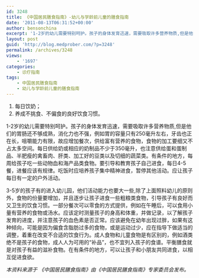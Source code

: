 ```yaml
---
id: 3248
title: 《中国居民膳食指南》-幼儿与学龄前儿童的膳食指南
date: '2011-08-13T06:31:52+00:00'
author: bensonchina
excerpt: '1-2岁的幼儿需要特别呵护。孩子的身体发育迅速，需要吸取许多营养物质,但是他们的胃肠还不够成熟，消化力也不强，例如胃的容量只有250毫升左右，牙齿也正在长，咀嚼能力有限，故应增加餐次，供给富有营养的食物，食物的加工要细又不占太多空间。'
layout: post
guid: 'http://blog.medprober.com/?p=3248'
permalink: /archives/3248
views:
    - '1697'
categories:
    - 诊疗指南
tags:
    - 中国居民膳食指南
    - 幼儿与学龄前儿童的膳食指南
---
```


1. 每日饮奶；
2. 养成不挑食、不偏食的良好饮食习惯。

1-2岁的幼儿需要特别呵护。孩子的身体发育迅速，需要吸取许多营养物质,但是他们的胃肠还不够成熟，消化力也不强，例如胃的容量只有250毫升左右，牙齿也正在长，咀嚼能力有限，故应增加餐次，供给富有营养的食物，食物的加工要细又不占太多空间。每日供给奶或相应的奶制品不少于350毫升，也注意供给蛋和蛋制品、半肥瘦的禽畜肉、肝类、加工好的豆类以及切细的蔬菜类。有条件的地方，每周给孩子吃一些动物血和海产品类食物。要引导和教育孩子自己进食，每日4-5餐，进餐应该有规律。吃饭时应培养孩子集中精神进食，暂停其他活动。应让孩子每日有一定的户外活动。

3-5岁的孩子有的进入幼儿园，他们活动能力也要大一些,除了上面照料幼儿的原则外，食物的份量要增加，并且逐步让孩子进食一些粗粮类食物，引导孩子有良好而又卫生的饮食习惯。一部分餐次可以零食的方式提供，例如在午睡后，可以食用小量有营养的食物或汤水。应该定时测量孩子的身高和体重，并做记录，以了解孩子发育的进度，并注意孩子的血色素是否正常。应该避免在幼年出现过胖，如果有这种倾向，可能是因为偏食含脂肪过多的食物，或是运动过少，应在指导下做适当的调整，着重在改变不合适的饮食行为。成人食物和儿童食物是有区别的，例如酒类绝不是孩子的食物，成人人为可用的“补品”，也不宜列入孩子的食谱。平衡膳食就是对孩子有益的滋补食物。在有条件的地方，可以让孩子和小朋友共同进食，以相互促进食欲。

*本资料来源于 《中国居民膳食指南》由《中国居民膳食指南》专家委员会发布。*